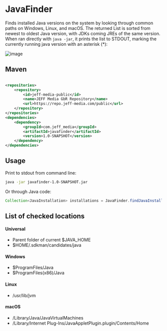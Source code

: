 # JavaFinder
Finds installed Java versions on the system by looking through common paths on Windows, Linux, and macOS. The returned List is sorted from newest to oldest Java version, with JDKs coming JREs of the same version. When ran directly with `java -jar`, it prints the list to STDOUT, marking the currently running java version with an asterisk (*):

![image](https://github.com/JEFF-Media-GbR/javafinder/assets/1122571/688efa74-8e68-4819-83d4-9d5cb7ed3e5a)

## Maven
```xml

<repositories>
    <repository>
        <id>jeff-media-public</id>
        <name>JEFF Media GbR Repository</name>
        <url>https://repo.jeff-media.com/public</url>
    </repository>
</repositories>
<dependencies>
    <dependency>
        <groupId>com.jeff_media</groupId>
        <artifactId>javafinder</artifactId>
        <version>1.0-SNAPSHOT</version>
    </dependency>
</dependencies>
```

## Usage
Print to stdout from command line:
```sh
java -jar javafinder-1.0-SNAPSHOT.jar
```

Or through Java code:
```java
Collection<JavaInstallation> installations = JavaFinder.findJavaInstallations();
```

## List of checked locations

#### Universal
- Parent folder of current $JAVA_HOME
- $HOME/.sdkman/candidates/java

#### Windows
- $ProgramFiles/Java
- $ProgramFiles(x86)/Java

#### Linux
- /usr/lib/jvm

#### macOS
- /Library/Java/JavaVirtualMachines
- /Library/Internet Plug-Ins/JavaAppletPlugin.plugin/Contents/Home
